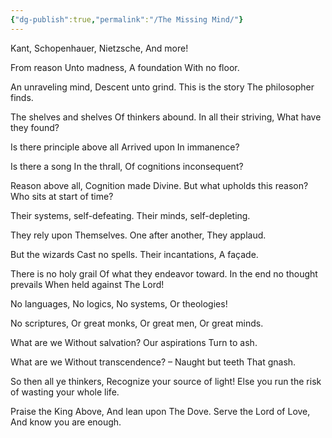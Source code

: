 ```yaml
---
{"dg-publish":true,"permalink":"/The Missing Mind/"}
---
```



Kant,
Schopenhauer,
Nietzsche,
And more!

From reason 
Unto madness,
A foundation
With no floor.

An unraveling mind,
Descent unto grind.
This is the story
The philosopher finds.

The shelves and shelves
Of thinkers abound.
In all their striving,
What have they found?

Is there principle
above all
Arrived upon
In immanence?

Is there a song
In the thrall,
Of cognitions
inconsequent?

Reason above all,
Cognition made Divine.
But what upholds this reason?
Who sits at start of time?

Their systems,
self-defeating.
Their minds,
self-depleting.

They rely upon 
Themselves.
One after another,
They applaud.

But the wizards 
Cast no spells.
Their incantations, 
A façade.

There is no holy grail
Of what they endeavor toward.
In the end no thought prevails
When held against The Lord!

No languages,
No logics,
No systems,
Or theologies!

No scriptures,
Or great monks,
Or great men,
Or great minds.

What are we 
Without salvation?
Our aspirations 
Turn to ash.

What are we
Without transcendence? – 
Naught but teeth
That gnash.

So then all ye thinkers,
Recognize your source of light!
Else you run the risk
of wasting your whole life.

Praise the King Above,
And lean upon The Dove. 
Serve the Lord of Love,
And know you are enough.
